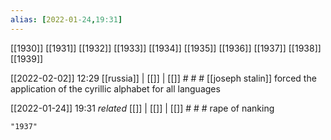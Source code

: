 ```yaml
---
alias: [2022-01-24,19:31]
---
```

 [[1930]] [[1931]] [[1932]] [[1933]] [[1934]] [[1935]] [[1936]] [[1937]] [[1938]] [[1939]]

[[2022-02-02]] 12:29 [[russia]] | [[]] | [[]] # # #
[[joseph stalin]] forced the application of the cyrillic alphabet for all languages

[[2022-01-24]] 19:31 _related_ [[]] | [[]] | [[]] # # #
rape of nanking
```query
"1937"
```